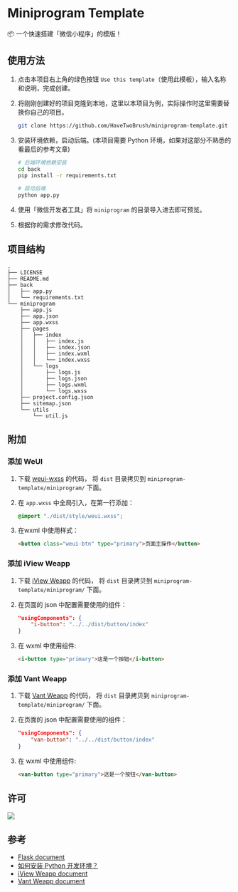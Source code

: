 # Miniprogram Template

📦 一个快速搭建「微信小程序」的模版！

## 使用方法

1. 点击本项目右上角的绿色按钮 `Use this template`（使用此模板），输入名称和说明，完成创建。

2. 将刚刚创建好的项目克隆到本地，这里以本项目为例，实际操作时这里需要替换你自己的项目。

    ```bash
    git clone https://github.com/HaveTwoBrush/miniprogram-template.git --depth 1
    ```

3. 安装环境依赖，启动后端。(本项目需要 Python 环境，如果对这部分不熟悉的看最后的参考文章)

    ```bash
    # 后端环境依赖安装
    cd back
    pip install -r requirements.txt

    # 启动后端
    python app.py
    ```

4. 使用「微信开发者工具」将 `miniprogram` 的目录导入进去即可预览。

5. 根据你的需求修改代码。

## 项目结构

```
.
├── LICENSE
├── README.md
├── back
│   ├── app.py
│   └── requirements.txt
└── miniprogram
    ├── app.js
    ├── app.json
    ├── app.wxss
    ├── pages
    │   ├── index
    │   │   ├── index.js
    │   │   ├── index.json
    │   │   ├── index.wxml
    │   │   └── index.wxss
    │   └── logs
    │       ├── logs.js
    │       ├── logs.json
    │       ├── logs.wxml
    │       └── logs.wxss
    ├── project.config.json
    ├── sitemap.json
    └── utils
        └── util.js
```

## 附加

### 添加 WeUI

1. 下载 [weui-wxss](https://github.com/Tencent/weui-wxss) 的代码，
将 `dist` 目录拷贝到 `miniprogram-template/miniprogram/` 下面。

2. 在 `app.wxss` 中全局引入，在第一行添加：

    ```css
    @import "./dist/style/weui.wxss";
    ```

3. 在wxml 中使用样式：

    ```html
    <button class="weui-btn" type="primary">页面主操作</button>
    ```

### 添加 iView Weapp

1. 下载 [iView Weapp](https://github.com/TalkingData/iview-weapp) 的代码，
将 `dist` 目录拷贝到 `miniprogram-template/miniprogram/` 下面。

2. 在页面的 json 中配置需要使用的组件：

    ```json
    "usingComponents": {
        "i-button": "../../dist/button/index"
    }
    ```

3. 在 wxml 中使用组件:

    ```html
    <i-button type="primary">这是一个按钮</i-button>
    ```

### 添加 Vant Weapp

1. 下载 [Vant Weapp](https://github.com/youzan/vant-weapp) 的代码，
将 `dist` 目录拷贝到 `miniprogram-template/miniprogram/` 下面。

2. 在页面的 json 中配置需要使用的组件：

    ```json
    "usingComponents": {
        "van-button": "../../dist/button/index"
    }
    ```

3. 在 wxml 中使用组件:

    ```html
    <van-button type="primary">这是一个按钮</van-button>
    ```

## 许可

[![](https://award.dovolopor.com?lt=License&rt=MIT&rbc=green)](./LICENSE)

## 参考

- [Flask document](https://dormousehole.readthedocs.io/en/latest/)
- [如何安装 Python 开发环境？](https://v2ai.cn/linux/2018/04/29/LX-2.html)
- [iView Weapp document](https://weapp.iviewui.com/)
- [Vant Weapp document](https://youzan.github.io/vant-weapp/#/intro)
